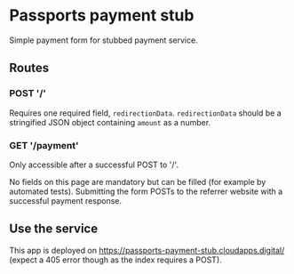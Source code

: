 # Passports payment stub

Simple payment form for stubbed payment service.

## Routes

### POST '/'
Requires one required field, `redirectionData`. `redirectionData` should be a stringified JSON object containing `amount` as a number.

### GET '/payment'
Only accessible after a successful POST to '/'.

No fields on this page are mandatory but can be filled (for example by automated tests). Submitting the form POSTs to the referrer website with a successful payment response.

## Use the service

This app is deployed on https://passports-payment-stub.cloudapps.digital/ (expect a 405 error though as the index requires a POST).
